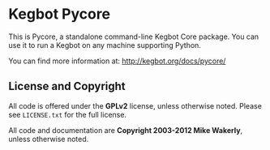 # Kegbot Pycore

This is Pycore, a standalone command-line Kegbot Core package.  You can use it
to run a Kegbot on any machine supporting Python.

You can find more information at: http://kegbot.org/docs/pycore/

## License and Copyright

All code is offered under the **GPLv2** license, unless otherwise noted.  Please see
``LICENSE.txt`` for the full license.

All code and documentation are **Copyright 2003-2012 Mike Wakerly**, unless otherwise noted.

